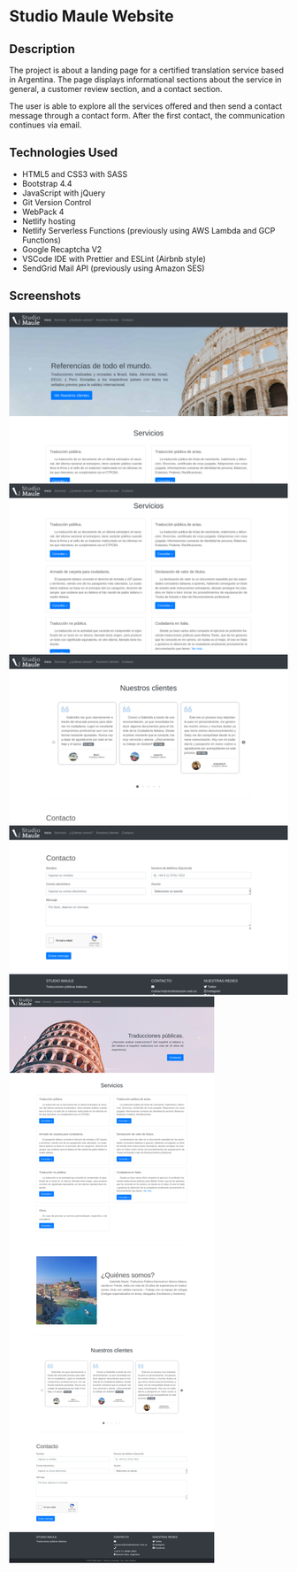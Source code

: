 # Studio Maule Website
## Description
The project is about a landing page for a certified translation service based in Argentina. The page displays informational sections about the service in general, a customer review section, and a contact section.

The user is able to explore all the services offered and then send a contact message through a contact form. After the first contact, the communication continues via email.

## Technologies Used
- HTML5 and CSS3 with SASS
- Bootstrap 4.4
- JavaScript with jQuery
- Git Version Control
- WebPack 4
- Netlify hosting
- Netlify Serverless Functions (previously using AWS Lambda and GCP Functions)
- Google Recaptcha V2
- VSCode IDE with Prettier and ESLint (Airbnb style) 
- SendGrid Mail API (previously using Amazon SES)

## Screenshots

![Front page](docs/images/home.png)
![Services](docs/images/services.png)
![Customer Review](docs/images/customer_review.png)
![Contact Form](docs/images/contact_form.png)
![Whole Page](docs/images/entire.png)
